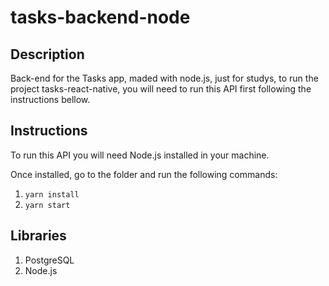 # tasks-backend-node

## Description
Back-end for the Tasks app, maded with node.js, just for studys, to run the project tasks-react-native, you will need to run this API first following the instructions bellow.

## Instructions

To run this API you will need Node.js installed in your machine.

Once installed, go to the folder and run the following commands:

1. ```yarn install```
2. ```yarn start```

## Libraries

1. PostgreSQL
2. Node.js
